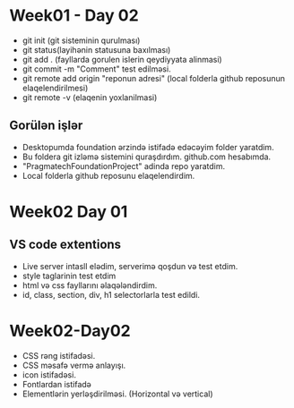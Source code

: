 # Week01 - Day 02
- git init (git sisteminin qurulması)
- git status(layihənin statusuna baxılması)
- git add . (fayllarda gorulen islerin qeydiyyata alinmasi)
- git commit -m "Comment" test edilməsi.
- git remote add origin "reponun adresi" (local folderla github reposunun elaqelendirilmesi)
- git remote -v (elaqenin yoxlanilmasi)

## Gorülən işlər
- Desktopumda foundation ərzində istifadə edəcəyim folder yaratdim.
- Bu foldera git izləmə sistemini quraşdırdım.
github.com hesabımda.
- "PragmatechFoundationProject" adinda repo yaratdim.
- Local folderla github reposunu elaqelendirdim.
 

 # Week02 Day 01

 ## VS code extentions
 - Live server intasll elədim, serverimə qoşdun və test etdim.
 - style taglarinin test etdim
 - html və css fayllarını əlaqələndirdim.
 - id, class, section, div, h1 selectorlarla test edildi.
 
 # Week02-Day02
 - CSS rəng istifadəsi.
 - CSS məsafə vermə anlayışı.
 - icon istifadəsi.
 - Fontlardan istifadə
 - Elementlərin yerləşdirilməsi. (Horizontal və vertical)
 
